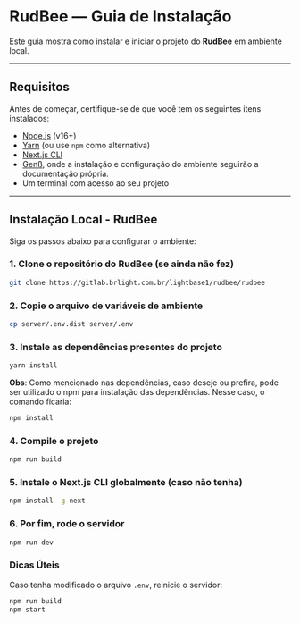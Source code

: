 # RudBee — Guia de Instalação

Este guia mostra como instalar e iniciar o projeto do **RudBee** em ambiente local.

---

## Requisitos

Antes de começar, certifique-se de que você tem os seguintes itens instalados:

- [Node.js](https://nodejs.org/) (v16+)
- [Yarn](https://yarnpkg.com/) (ou use `npm` como alternativa)
- [Next.js CLI](https://nextjs.org/)
- [Genß](https://josearthursoares.github.io/genb-documentacao/), onde a instalação e configuração do ambiente seguirão a documentação própria.
- Um terminal com acesso ao seu projeto

---

## Instalação Local - RudBee

Siga os passos abaixo para configurar o ambiente:

### 1. Clone o repositório do RudBee (se ainda não fez)

```bash
git clone https://gitlab.brlight.com.br/lightbase1/rudbee/rudbee
```

### 2. Copie o arquivo de variáveis de ambiente

```bash
cp server/.env.dist server/.env
```

### 3. Instale as dependências presentes do projeto

```bash
yarn install
```

**Obs**: Como mencionado nas dependências, caso deseje ou prefira, pode ser utilizado o npm para instalação das dependências. Nesse caso, o comando ficaria:

```bash
npm install
```

### 4. Compile o projeto

```bash
npm run build
```

### 5. Instale o Next.js CLI globalmente (caso não tenha)

```bash
npm install -g next
```

### 6. Por fim, rode o servidor

```bash
npm run dev
```

### Dicas Úteis

Caso tenha modificado o arquivo `.env`, reinicie o servidor:

```bash
npm run build
npm start
```
